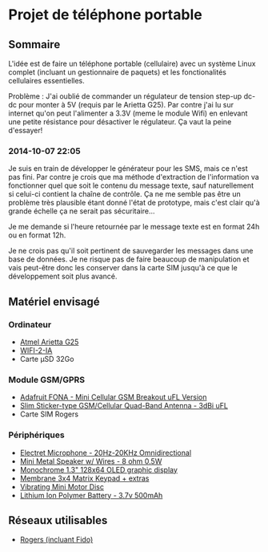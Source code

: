 # Projet de téléphone portable

## Sommaire

L'idée est de faire un téléphone portable (cellulaire) avec un système Linux complet (incluant un gestionnaire de paquets) et les fonctionalités cellulaires essentielles.

Problème : J'ai oublié de commander un régulateur de tension step-up dc-dc pour monter à 5V (requis par le Arietta G25). Par contre j'ai lu sur internet qu'on peut l'alimenter a 3.3V (meme le module Wifi) en enlevant une petite résistance pour désactiver le régulateur. Ça vaut la peine d'essayer!

### 2014-10-07 22:05

Je suis en train de développer le générateur pour les SMS, mais ce n'est pas fini. Par contre je crois que ma méthode d'extraction de l'information va fonctionner quel que soit le contenu du message texte, sauf naturellement si celui-ci contient la chaîne de contrôle. Ça ne me semble pas être un problème très plausible étant donné l'état de prototype, mais c'est clair qu'à grande échelle ça ne serait pas sécuritaire...

Je me demande si l'heure retournée par le message texte est en format 24h ou en format 12h.

Je ne crois pas qu'il soit pertinent de sauvegarder les messages dans une base de données. Je ne risque pas de faire beaucoup de manipulation et vais peut-être donc les conserver dans la carte SIM jusqu'à ce que le développement soit plus avancé.

## Matériel envisagé

### Ordinateur

- [Atmel Arietta G25](http://www.acmesystems.it/arietta)
- [WIFI-2-IA](http://www.acmesystems.it/WIFI-2)
- Carte µSD 32Go

### Module GSM/GPRS

- [Adafruit FONA - Mini Cellular GSM Breakout uFL Version](http://www.adafruit.com/products/1946)
- [Slim Sticker-type GSM/Cellular Quad-Band Antenna - 3dBi uFL](http://www.adafruit.com/products/1991)
- Carte SIM Rogers

### Périphériques
- [Electret Microphone - 20Hz-20KHz Omnidirectional](https://www.adafruit.com/product/1064)
- [Mini Metal Speaker w/ Wires - 8 ohm 0.5W](https://www.adafruit.com/product/1890)
- [Monochrome 1.3" 128x64 OLED graphic display](http://www.adafruit.com/products/938)
- [Membrane 3x4 Matrix Keypad + extras](http://www.adafruit.com/products/419)
- [Vibrating Mini Motor Disc](https://www.adafruit.com/product/1201)
- [Lithium Ion Polymer Battery - 3.7v 500mAh](http://www.adafruit.com/products/1578)

## Réseaux utilisables

- [Rogers (incluant Fido)](http://en.wikipedia.org/wiki/List_of_mobile_network_operators_of_the_Americas#Canada)

